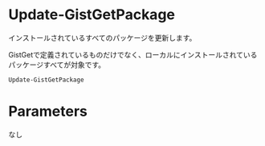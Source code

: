 # Update-GistGetPackage

インストールされているすべてのパッケージを更新します。

GistGetで定義されているものだけでなく、ローカルにインストールされているパッケージすべてが対象です。

```pwsh
Update-GistGetPackage
```

# Parameters

なし